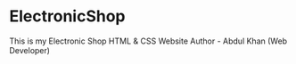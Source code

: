 # ElectronicShop
 This is my Electronic Shop HTML &amp; CSS Website
Author - Abdul Khan (Web Developer)
